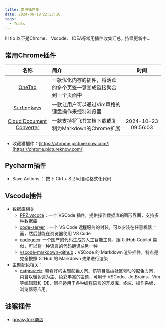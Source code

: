 ```yaml
---
title: 常用插件集
date: 2024-06-18 22:23:10
tags:
  - Tools
---
```


!!! tip
    以下是Chrome、 Vscode、 IDEA等常用插件收集汇总，持续更新中...

## 常用Chrome插件
| **名称** | **简介** | **时间** |
|:-------------:|:----|:----:|
| [OneTab](https://www.one-tab.com/)              | 一款优化内存的插件，将活跃的多个页签一键变成链接聚合到一个页面中     |      |
|         [Surfingkeys](https://github.com/brookhong/Surfingkeys)      |  一款让用户可以通过Vim风格的键盘操作来控制浏览器    |      |
| [Cloud Document Converter](https://chromewebstore.google.com/detail/cloud-document-converter/ehkomhhcinhikfddnmklbloahaakploh?pli=1)              |  一款支持将飞书文档下载或复制为Markdown的Chrome扩展    |  2024-10-23 09:56:03    |
|               |      |      |





- 收藏猫插件：[https://chrome.pictureknow.com/](https://chrome.pictureknow.com/)


## Pycharm插件

- Save Actions  ： 按下 Ctrl + S 即可自动格式化代码


## Vscode插件

- 数据库相关
  - [PPZ.vscode](https://marketplace.visualstudio.com/items?itemName=ppz.ppz)：一个 VSCode 插件，提供操作数据库的图形界面，支持多种数据库
  - [code-server](https://github.com/coder/code-server)：一个 VS Code 远程服务的封装，可以安装在任意机器上面，然后就能在浏览器使用 VS Code
  - [codegeex](https://github.com/THUDM/CodeGeeX): 一个国产的代码生成的人工智能工具，跟 GitHub Copilot 类似，可以将一种语言的代码翻译成另一种
  - [vscode-markdown-github](https://github.com/lzm0x219/vscode-markdown-github)：VSCode 的 Markdown 渲染插件，特点是完全按照 GitHub 的 Markdown 效果进行渲染
- 主题配色相关：
  - [catppuccin](https://github.com/catppuccin/catppuccin): 超看好的主题配色方案。该项目是由社区驱动的配色方案，内含以暖色调为主、色彩丰富的主题，可用于 VSCode、JetBrains、Vim 等编辑器和 IDE，同样适用于各种编程语言的开发库、终端、操作系统、浏览器等应用。
  



## 油猴插件

- [greasyfork商店](https://greasyfork.org/zh-CN/scripts)
